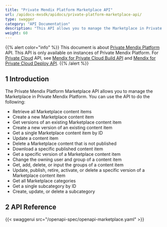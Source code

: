 ```yaml
---
title: "Private Mendix Platform Marketplace API"
url: /apidocs-mxsdk/apidocs/private-platform-marketplace-api/
type: swagger
category: "API Documentation"
description: "This API allows you to manage the Marketplace in Private Mendix Platform."
weight: 60
---
```


{{% alert color="info" %}}
This document is about [Private Mendix Platform](/private-mendix-platform/) API. This API is only available on instances of Private Mendix Platform. For [Private Cloud](/developerportal/deploy/private-cloud/) API, see [Mendix for Private Cloud Build API](/apidocs-mxsdk/apidocs/private-cloud-build-api/) and [Mendix for Private Cloud Deploy API](/apidocs-mxsdk/apidocs/private-cloud-deploy-api/).
{{% /alert %}}

## 1 Introduction

The Private Mendix Platform Marketplace API allows you to manage the Marketplace in Private Mendix Platform. You can use the API to do the following:

* Retrieve all Marketplace content items
* Create a new Marketplace content item
* Get versions of an existing Marketplace content item
* Create a new version of an existing content item
* Get a single Marketplace content item by ID
* Update a content item
* Delete a Marketplace content that is not published
* Download a specific published content item
* Get a specific version of a Marketplace content item
* Change the owning user and group of a content item
* Get, add, delete, or input the groups of a content item
* Update, publish, retire, activate, or delete a specific version of a Marketplace content item
* Get all Marketplace categories
* Get a single subcategory by ID
* Create, update, or delete a subcategory

## 2 API Reference

{{< swaggerui src="/openapi-spec/openapi-marketplace.yaml"  >}}
